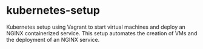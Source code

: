 # kubernetes-setup
Kubernetes setup using Vagrant to start virtual machines and deploy an NGINX containerized service. This setup automates the creation of VMs and the deployment of an NGINX service.
